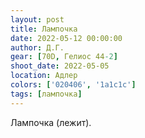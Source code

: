 ```yaml
---
layout: post
title: Лампочка
date: 2022-05-12 00:00:00
author: Д.Г.
gear: [70D, Гелиос 44-2]
shoot_date: 2022-05-05
location: Адлер
colors: ['020406', '1a1c1c']
tags: [лампочка]
---
```

Лампочка (лежит).
